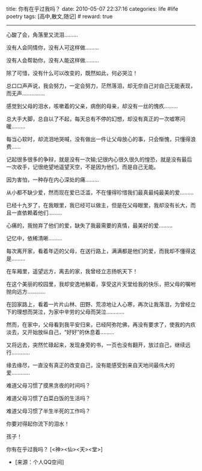 title: 你有在乎过我吗？ 
date: 2010-05-07 22:37:16
categories: life #life poetry
tags: [高中,散文,随记]  # <!--more-->
reward: true

---

心酸了会，角落里又流泪………

没有人会同情你，没有人可这样做………

没有人会帮助你，没有人能这样做………

除了可惜，没有什么可以改变的，既然如此，何必哭泣！

<!--more-->

总口口声声说，我会努力，一定会努力，茫然落泪，却无奈自己对自己无能表现，而无声……………

感觉到父母的泪水，咳嗽着的父亲，病倒的母亲，却没有一丝的愧疚………

总大手大脚，总自以了不起，每天总有不停的幻想，却没有真正的一次嘘寒问暖………

每当心软时，却流泪地哭喊，没有做出一件让父母放心的事，只会惭愧，只懂得浪费……





记起很多很多的争辩，就是没有一次输;记很内心很久很久的惶恐，就是没有最后一次收手，记很绝望地遥望天空，不是因为他们，而是自己无能。

因为害怕，一种存在内心深处的痛………





从小都不缺少爱，然而现在爱已泛滥，不在懂得珍惜我们最真最纯最美的爱………

已经十九岁了，在我眼里，我已经可以做主，但是在父母眼里，我却没有长大，而且一直依赖着他们………

心痛的，我抛弃了他们的爱，缺失了我最需要的真情，最美好的爱………





记忆中，依稀清晰………

每次离开家，看着年迈的父母，在送行路上，满满都是他们的爱，而我却不懂得这是………

在车厢里，遥望远方，离去的家，我曾经立志扬帆天下！

在这个美丽的校园里，我却安逸地躺着，享受这片天堂给我的快乐，把父母的嘱咐抛向远方…………

在回家路上，看着一片片山林、田野、荒凉地让人心寒，再次让我落泪，为曾经立下的理想而哭泣，为家中辛劳的父母而哭泣…………

然而，在家中，父母看到我平安归来，已经阿弥陀佛，再没有要求了，使我的内疚淡去，又开始放纵自己，“好好”的休息着………

又将远去，突然忙碌起来，发现身旁的书，一页也没有翻开，放过自己，继续远行…………

缘去缘尽，一直没有真正的改变自己，没有能感受到来自天地间最伟大的爱…………





难道父母习惯了摸黑贪夜的时间吗？

难道父母习惯了白菜白饭的生活吗？

难道父母习惯了半生半死的工作吗？

你要对得起你流下的泪水！





孩子！

你有在乎过我吗？
[<神><仙><天><堂>]


- [来源：个人QQ空间]
